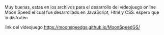 Muy buenas, estas en los archivos para el desarrollo del videojuego online Moon Speed 
el cual fue desarrollado en JavaScript, Html y CSS. espero que lo disfruten

link del videojuego https://moonspeedgs.github.io/MoonSpeedGS/

<!--
**MoonSpeedGS/MoonSpeedGS** is a ✨ _special_ ✨ repository because its `README.md` (this file) appears on your GitHub profile.

Here are some ideas to get you started:

- 🔭 I’m currently working on ...
- 🌱 I’m currently learning ...
- 👯 I’m looking to collaborate on ...
- 🤔 I’m looking for help with ...
- 💬 Ask me about ...
- 📫 How to reach me: ...
- 😄 Pronouns: ...
- ⚡ Fun fact: ...
-->
